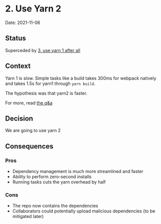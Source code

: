 # 2. Use Yarn 2

Date: 2021-11-06

## Status

Superceded by [3. use yarn 1 after all](0003-use-yarn-1-after-all.md)

## Context

Yarn 1 is slow. Simple tasks like a build takes 300ms for webpack natively and takes 1.5s for yarn1 through
`yarn build`.

The hypothesis was that yarn2 is faster.

For more, read [the q&a](https://yarnpkg.com/getting-started/qa)

## Decision

We are going to use yarn 2

## Consequences

### Pros
- Dependency management is much more streamlined and faster
- Ability to perform zero-second installs
- Running tasks cuts the yarn overhead by half

### Cons
- The repo now contains the dependencies
- Collaborators could potentially upload malicious dependencies (to be mitigated later)
